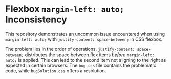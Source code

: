 # Flexbox `margin-left: auto;` Inconsistency

This repository demonstrates an uncommon issue encountered when using `margin-left: auto;` with `justify-content: space-between;` in CSS flexbox.

The problem lies in the order of operations. `justify-content: space-between;` distributes the space between flex items *before* `margin-left: auto;` is applied. This can lead to the second item not aligning to the right as expected in certain browsers.  The `bug.css` file contains the problematic code, while `bugSolution.css` offers a resolution.